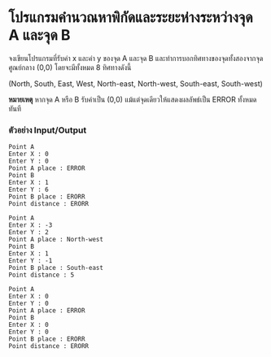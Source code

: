 # โปรแกรมคำนวณหาพิกัดและระยะห่างระหว่างจุด A และจุด B

จงเขียนโปรแกรมที่รับค่า x และค่า y ของจุด A และจุด B และทำการบอกทิศทางของจุดทั้งสองจากจุดศูณย์กลาง (0,0) โดยจะมีทั้งหมด 8 ทิศทางดังนี้ 

(North, South, East, West, North-east, North-west, South-east, South-west)

**หมายเหตุ** หากจุด A หรือ B รับค่าเป็น (0,0) แม้แต่จุดเดียวให้แสดงผลลัพธ์เป็น ERROR ทั้งหมดทันที

### **ตัวอย่าง** **Input/Output**

```
Point A
Enter X : 0
Enter Y : 0
Point A place : ERROR
Point B
Enter X : 1
Enter Y : 6
Point B place : ERORR
Point distance : ERORR
```
```
Point A
Enter X : -3
Enter Y : 2
Point A place : North-west
Point B
Enter X : 1
Enter Y : -1
Point B place : South-east
Point distance : 5
```
```
Point A
Enter X : 0
Enter Y : 0
Point A place : ERROR
Point B
Enter X : 0
Enter Y : 0
Point B place : ERORR
Point distance : ERORR
```


